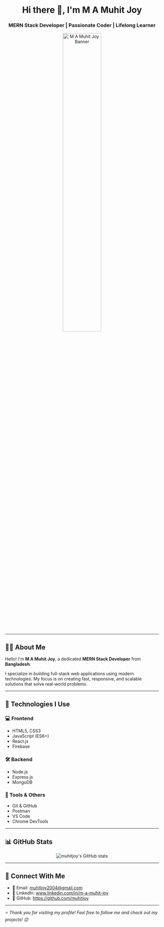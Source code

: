 <h1 align="center">Hi there 👋, I'm M A Muhit Joy</h1>
<h3 align="center">MERN Stack Developer | Passionate Coder | Lifelong Learner</h3>

<p align="center">
  <img src="https://i.ibb.co/vCnY99CM/mypic-1.jpg" alt="M A Muhit Joy Banner" width="50%"/>
</p>

---

## 👨‍💻 About Me

Hello! I'm **M A Muhit Joy**, a dedicated **MERN Stack Developer** from **Bangladesh**.

I specialize in building full-stack web applications using modern technologies. My focus is on creating fast, responsive, and scalable solutions that solve real-world problems.

---

## 🚀 Technologies I Use

### 💻 Frontend
- HTML5, CSS3
- JavaScript (ES6+)
- React.js
- Firebase

### 🛠 Backend
- Node.js
- Express.js
- MongoDB

### 🔧 Tools & Others
- Git & GitHub
- Postman
- VS Code
- Chrome DevTools

---

## 📊 GitHub Stats

<p align="center">
  <img src="https://github-readme-stats.vercel.app/api?username=muhitjoy&show_icons=true&theme=radical" alt="muhitjoy's GitHub stats" />
</p>

---

## 🔗 Connect With Me

- 📧 Email: muhitjoy2004@gmail.com
- 💼 LinkedIn: www.linkedin.com/in/m-a-muhit-joy
- 📂 GitHub: https://github.com/muhitjoy

---

⭐️ *Thank you for visiting my profile! Feel free to follow me and check out my projects! 😊*

